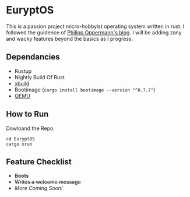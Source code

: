 # EuryptOS
 This is a passion project micro-hobbyist operating system written in rust.
 I followed the guidence of [Philipp Oppermann's blog](https://os.phil-opp.com).
 I will be adding zany and wacky features beyond the basics as I progress.

## Dependancies

* Rustup
* Nightly Build Of Rust
* [xbuild](https://github.com/rust-osdev/cargo-xbuild)
* Bootimage (`cargo install bootimage --version "^0.7.7"`)
* [QEMU](https://www.qemu.org)

## How to Run

Dowloand the Repo.

```
cd EuryptOS
cargo xrun
```

 ## Feature Checklist
 * ~~Boots~~
 * ~~Writes a welcome message~~
 * *More Coming Soon!*
